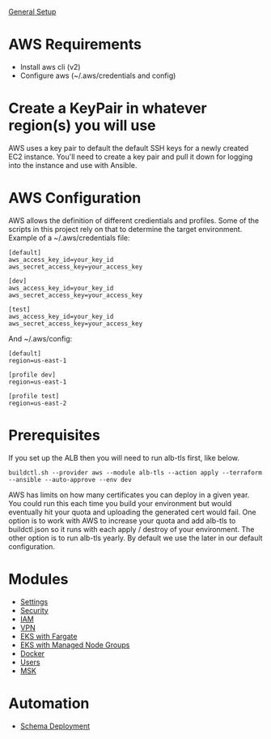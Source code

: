 [General Setup](../README.md)

# AWS Requirements

* Install aws cli (v2)
* Configure aws (~/.aws/credentials and config)

# Create a KeyPair in whatever region(s) you will use

AWS uses a key pair to default the default SSH keys for a newly created EC2 instance.  You'll need to 
create a key pair and pull it down for logging into the instance and use with Ansible.

# AWS Configuration

AWS allows the definition of different credientials and profiles.  Some of the scripts in this project 
rely on that to determine the target environment.  Example of a ~/.aws/credentials file:

```
[default]
aws_access_key_id=your_key_id
aws_secret_access_key=your_access_key

[dev]
aws_access_key_id=your_key_id
aws_secret_access_key=your_access_key

[test]
aws_access_key_id=your_key_id
aws_secret_access_key=your_access_key
```

And ~/.aws/config:

```
[default]
region=us-east-1

[profile dev]
region=us-east-1

[profile test]
region=us-east-2
```

# Prerequisites

If you set up the ALB then you will need to run alb-tls first, like below.

```
buildctl.sh --provider aws --module alb-tls --action apply --terraform --ansible --auto-approve --env dev
```

AWS has limits on how many certificates you can deploy in a given year.  You could run this each time you build your environment but would eventually hit your quota and uploading the generated cert would fail.  One option is to work with AWS to increase your quota and add alb-tls to buildctl.json so it runs with each apply / destroy of your environment.  The other option is to run alb-tls yearly.  By default we use the later in our default configuration.

# Modules

* [Settings](settings/README.md)
* [Security](security/README.md)
* [IAM](iam/README.md)
* [VPN](client-vpn/README.md)
* [EKS with Fargate](eks-fargate/README.md)
* [EKS with Managed Node Groups](eks-node-groups/README.md)
* [Docker](../ansible/docker/README.md)
* [Users](../ansible/users/README.md)
* [MSK](msk/README.md)

# Automation

* [Schema Deployment](../ansible/schemas/README.md)